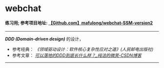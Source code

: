 # webchat
#### 练习用; 参考项目地址: [【Github.com】mafulong/webchat-SSM-version2](https://github.com/mafulong/webchat-SSM-version2.git)
---
***DDD (Domain-driven design)*** 的设计，
- 参考经典： *《领域驱动设计：软件核心复杂性应对之道》(人民邮电出版社)* 
- 参考文章： [ *可以落地的DDD到底长什么样？_纯洁的微笑-CSDN博客* ](https://blog.csdn.net/ityouknow/article/details/81572072)
---
